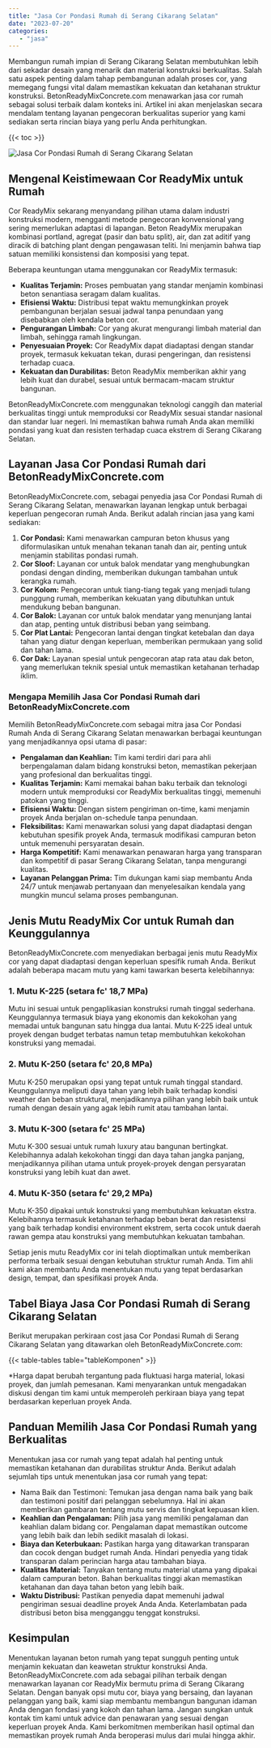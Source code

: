 ```yaml
---
title: "Jasa Cor Pondasi Rumah di Serang Cikarang Selatan"
date: "2023-07-20"
categories: 
   - "jasa"
---
```


Membangun rumah impian di Serang Cikarang Selatan membutuhkan lebih dari sekadar desain yang menarik dan material konstruksi berkualitas. Salah satu aspek penting dalam tahap pembangunan adalah proses cor, yang memegang fungsi vital dalam memastikan kekuatan dan ketahanan struktur konstruksi. BetonReadyMixConcrete.com menawarkan jasa cor rumah sebagai solusi terbaik dalam konteks ini. Artikel ini akan menjelaskan secara mendalam tentang layanan pengecoran berkualitas superior yang kami sediakan serta rincian biaya yang perlu Anda perhitungkan.

{{< toc >}}

![Jasa Cor Pondasi Rumah di Serang Cikarang Selatan](https://betoncor8.github.io/cor/harga-beton-readymix-concrete%20(5).png)

## Mengenal Keistimewaan Cor ReadyMix untuk Rumah

Cor ReadyMix sekarang menyandang pilihan utama dalam industri konstruksi modern, mengganti metode pengecoran konvensional yang sering memerlukan adaptasi di lapangan. Beton ReadyMix merupakan kombinasi portland, agregat (pasir dan batu split), air, dan zat aditif yang diracik di batching plant dengan pengawasan teliti. Ini menjamin bahwa tiap satuan memiliki konsistensi dan komposisi yang tepat.

Beberapa keuntungan utama menggunakan cor ReadyMix termasuk:

- **Kualitas Terjamin:** Proses pembuatan yang standar menjamin kombinasi beton senantiasa seragam dalam kualitas.
- **Efisiensi Waktu:** Distribusi tepat waktu memungkinkan proyek pembangunan berjalan sesuai jadwal tanpa penundaan yang disebabkan oleh kendala beton cor.
- **Pengurangan Limbah:** Cor yang akurat mengurangi limbah material dan limbah, sehingga ramah lingkungan.
- **Penyesuaian Proyek:** Cor ReadyMix dapat diadaptasi dengan standar proyek, termasuk kekuatan tekan, durasi pengeringan, dan resistensi terhadap cuaca.
- **Kekuatan dan Durabilitas:** Beton ReadyMix memberikan akhir yang lebih kuat dan durabel, sesuai untuk bermacam-macam struktur bangunan.

BetonReadyMixConcrete.com menggunakan teknologi canggih dan material berkualitas tinggi untuk memproduksi cor ReadyMix sesuai standar nasional dan standar luar negeri. Ini memastikan bahwa rumah Anda akan memiliki pondasi yang kuat dan resisten terhadap cuaca ekstrem di Serang Cikarang Selatan.

## Layanan Jasa Cor Pondasi Rumah dari BetonReadyMixConcrete.com

BetonReadyMixConcrete.com, sebagai penyedia jasa Cor Pondasi Rumah di Serang Cikarang Selatan, menawarkan layanan lengkap untuk berbagai keperluan pengecoran rumah Anda. Berikut adalah rincian jasa yang kami sediakan:

1. **Cor Pondasi:** Kami menawarkan campuran beton khusus yang diformulasikan untuk menahan tekanan tanah dan air, penting untuk menjamin stabilitas pondasi rumah.
2. **Cor Sloof:** Layanan cor untuk balok mendatar yang menghubungkan pondasi dengan dinding, memberikan dukungan tambahan untuk kerangka rumah.
3. **Cor Kolom:** Pengecoran untuk tiang-tiang tegak yang menjadi tulang punggung rumah, memberikan kekuatan yang dibutuhkan untuk mendukung beban bangunan.
4. **Cor Balok:** Layanan cor untuk balok mendatar yang menunjang lantai dan atap, penting untuk distribusi beban yang seimbang.
5. **Cor Plat Lantai:** Pengecoran lantai dengan tingkat ketebalan dan daya tahan yang diatur dengan keperluan, memberikan permukaan yang solid dan tahan lama.
6. **Cor Dak:** Layanan spesial untuk pengecoran atap rata atau dak beton, yang memerlukan teknik spesial untuk memastikan ketahanan terhadap iklim.

### Mengapa Memilih Jasa Cor Pondasi Rumah dari BetonReadyMixConcrete.com

Memilih BetonReadyMixConcrete.com sebagai mitra jasa Cor Pondasi Rumah Anda di Serang Cikarang Selatan menawarkan berbagai keuntungan yang menjadikannya opsi utama di pasar:

- **Pengalaman dan Keahlian:** Tim kami terdiri dari para ahli berpengalaman dalam bidang konstruksi beton, memastikan pekerjaan yang profesional dan berkualitas tinggi.
- **Kualitas Terjamin:** Kami memakai bahan baku terbaik dan teknologi modern untuk memproduksi cor ReadyMix berkualitas tinggi, memenuhi patokan yang tinggi.
- **Efisiensi Waktu:** Dengan sistem pengiriman on-time, kami menjamin proyek Anda berjalan on-schedule tanpa penundaan.
- **Fleksibilitas:** Kami menawarkan solusi yang dapat diadaptasi dengan kebutuhan spesifik proyek Anda, termasuk modifikasi campuran beton untuk memenuhi persyaratan desain.
- **Harga Kompetitif:** Kami menawarkan penawaran harga yang transparan dan kompetitif di pasar Serang Cikarang Selatan, tanpa mengurangi kualitas.
- **Layanan Pelanggan Prima:** Tim dukungan kami siap membantu Anda 24/7 untuk menjawab pertanyaan dan menyelesaikan kendala yang mungkin muncul selama proses pembangunan.

## Jenis Mutu ReadyMix Cor untuk Rumah dan Keunggulannya

BetonReadyMixConcrete.com menyediakan berbagai jenis mutu ReadyMix cor yang dapat diadaptasi dengan keperluan spesifik rumah Anda. Berikut adalah beberapa macam mutu yang kami tawarkan beserta kelebihannya:

### 1\. Mutu K-225 (setara fc' 18,7 MPa)

Mutu ini sesuai untuk pengaplikasian konstruksi rumah tinggal sederhana. Keunggulannya termasuk biaya yang ekonomis dan kekokohan yang memadai untuk bangunan satu hingga dua lantai. Mutu K-225 ideal untuk proyek dengan budget terbatas namun tetap membutuhkan kekokohan konstruksi yang memadai.

### 2\. Mutu K-250 (setara fc' 20,8 MPa)

Mutu K-250 merupakan opsi yang tepat untuk rumah tinggal standard. Keunggulannya meliputi daya tahan yang lebih baik terhadap kondisi weather dan beban struktural, menjadikannya pilihan yang lebih baik untuk rumah dengan desain yang agak lebih rumit atau tambahan lantai.

### 3\. Mutu K-300 (setara fc' 25 MPa)

Mutu K-300 sesuai untuk rumah luxury atau bangunan bertingkat. Kelebihannya adalah kekokohan tinggi dan daya tahan jangka panjang, menjadikannya pilihan utama untuk proyek-proyek dengan persyaratan konstruksi yang lebih kuat dan awet.

### 4\. Mutu K-350 (setara fc' 29,2 MPa)

Mutu K-350 dipakai untuk konstruksi yang membutuhkan kekuatan ekstra. Kelebihannya termasuk ketahanan terhadap beban berat dan resistensi yang baik terhadap kondisi environment ekstrem, serta cocok untuk daerah rawan gempa atau konstruksi yang membutuhkan kekuatan tambahan.

Setiap jenis mutu ReadyMix cor ini telah dioptimalkan untuk memberikan performa terbaik sesuai dengan kebutuhan struktur rumah Anda. Tim ahli kami akan membantu Anda menentukan mutu yang tepat berdasarkan design, tempat, dan spesifikasi proyek Anda.

## Tabel Biaya Jasa Cor Pondasi Rumah di Serang Cikarang Selatan

Berikut merupakan perkiraan cost jasa Cor Pondasi Rumah di Serang Cikarang Selatan yang ditawarkan oleh BetonReadyMixConcrete.com:

{{< table-tables table="tableKomponen" >}}

\*Harga dapat berubah tergantung pada fluktuasi harga material, lokasi proyek, dan jumlah pemesanan. Kami menyarankan untuk mengadakan diskusi dengan tim kami untuk memperoleh perkiraan biaya yang tepat berdasarkan keperluan proyek Anda.

## Panduan Memilih Jasa Cor Pondasi Rumah yang Berkualitas

Menentukan jasa cor rumah yang tepat adalah hal penting untuk memastikan ketahanan dan durabilitas struktur Anda. Berikut adalah sejumlah tips untuk menentukan jasa cor rumah yang tepat:

- Nama Baik dan Testimoni: Temukan jasa dengan nama baik yang baik dan testimoni positif dari pelanggan sebelumnya. Hal ini akan memberikan gambaran tentang mutu servis dan tingkat kepuasan klien.
- **Keahlian dan Pengalaman:** Pilih jasa yang memiliki pengalaman dan keahlian dalam bidang cor. Pengalaman dapat memastikan outcome yang lebih baik dan lebih sedikit masalah di lokasi.
- **Biaya dan Keterbukaan:** Pastikan harga yang ditawarkan transparan dan cocok dengan budget rumah Anda. Hindari penyedia yang tidak transparan dalam perincian harga atau tambahan biaya.
- **Kualitas Material:** Tanyakan tentang mutu material utama yang dipakai dalam campuran beton. Bahan berkualitas tinggi akan memastikan ketahanan dan daya tahan beton yang lebih baik.
- **Waktu Distribusi:** Pastikan penyedia dapat memenuhi jadwal pengiriman sesuai deadline proyek Anda Anda. Keterlambatan pada distribusi beton bisa mengganggu tenggat konstruksi.

## Kesimpulan

Menentukan layanan beton rumah yang tepat sungguh penting untuk menjamin kekuatan dan keawetan struktur konstruksi Anda. BetonReadyMixConcrete.com ada sebagai pilihan terbaik dengan menawarkan layanan cor ReadyMix bermutu prima di Serang Cikarang Selatan. Dengan banyak opsi mutu cor, biaya yang bersaing, dan layanan pelanggan yang baik, kami siap membantu membangun bangunan idaman Anda dengan fondasi yang kokoh dan tahan lama. Jangan sungkan untuk kontak tim kami untuk advice dan penawaran yang sesuai dengan keperluan proyek Anda. Kami berkomitmen memberikan hasil optimal dan memastikan proyek rumah Anda beroperasi mulus dari mulai hingga akhir.
